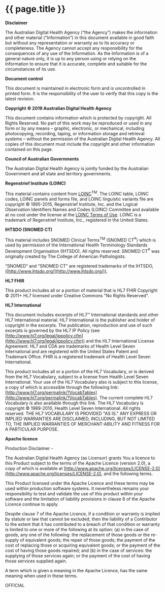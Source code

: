 # {{ page.title }}

**Disclaimer**

The Australian Digital Health Agency (“the Agency”) makes the information and other material (“Information”) in this document available in good faith but without any representation or warranty as to its accuracy or
completeness. The Agency cannot accept any responsibility for the consequences of any use of the Information.
As the Information is of a general nature only, it is up to any person using or relying on the Information
to ensure that it is accurate, complete and suitable for the circumstances of its use.


**Document control**

This document is maintained in electronic form and is uncontrolled in printed form. It is the responsibility
of the user to verify that this copy is the latest revision.


**Copyright © 2019 Australian Digital Health Agency**

This document contains information which is protected by copyright. All Rights Reserved. No part of this work may be reproduced or used in any form or by any means – graphic, electronic, or mechanical, including photocopying, recording, taping, or information storage and retrieval systems – without the permission of the Australian Digital Health Agency. All copies of this document must include the copyright and other information contained on this page.

**Council of Australian Governments**

The Australian Digital Health Agency is jointly funded by the Australian Government and all state and territory governments.


**Regenstrief Institute (LOINC)**

This material contains content from [LOINC](http://loinc.org)<sup>TM</sup>. The LOINC table, LOINC codes, LOINC panels and forms file, and LOINC linguistic variants file are copyright © 1995-2015, Regenstrief Institute, Inc. and the Logical Observation Identifiers Names and Codes (LOINC) Committee and available at no cost under the license at the [LOINC Terms of Use](https://loinc.org/terms-of-use/). LOINC is a trademark of Regenstrief Institute, Inc., registered in the United States.


**IHTSDO (SNOMED CT)**

This material includes SNOMED Clinical Terms<sup>TM</sup> (SNOMED CT<sup>&reg;</sup>) which is used by permission of the International Health Terminology Standards Development Organisation (IHTSDO). All rights reserved. SNOMED CT<sup>&reg;</sup> was originally created by The College of American Pathologists.

“SNOMED” and “SNOMED CT” are registered trademarks of the IHTSDO, ([http://www.ihtsdo.org/](http://www.ihtsdo.org/)).


**HL7 FHIR**

This product includes all or a portion of material that is HL7 FHIR Copyright © 2011+ HL7 licensed under Creative Commons "No Rights Reserved".

**HL7 International**

This document includes excerpts of HL7™ International standards and other HL7 International material. HL7 International is the publisher and holder of copyright in the excerpts. The publication, reproduction and use of such excerpts is governed by the HL7 IP Policy (see [http://www.hl7.org/legal/ippolicy.cfm](http://www.hl7.org/legal/ippolicy.cfm)) and the HL7 International License Agreement. HL7 and CDA are trademarks of Health Level Seven International and are registered with the United States Patent and Trademark Office. FHIR is a registered trademark of Health Level Seven International.

This product includes all or a portion of the HL7 Vocabulary, or is derived from the HL7 Vocabulary, subject to a license from Health Level Seven International. Your use of the HL7 Vocabulary also is subject to this license, a copy of which is accessible through the following link: [http://www.hl7.org/permalink/?VocabTables](http://www.hl7.org/permalink/?VocabTables). The current complete HL7 Vocabulary is also available through this link. The HL7 Vocabulary is copyright © 1989-2010, Health Level Seven International. All rights reserved. THE HL7 VOCABULARY IS PROVIDED "AS IS." ANY EXPRESS OR IMPLIED WARRANTIES ARE DISCLAIMED, INCLUDING, BUT NOT LIMITED TO, THE IMPLIED WARRANTIES OF MERCHANT-ABILITY AND FITNESS FOR A PARTICULAR PURPOSE.

**Apache licence**

Production Disclaimer - 

The Australian Digital Health Agency (as Licensor) grants You a licence to this Product subject to the terms of the Apache Licence (version 2.0), a copy of which is available at [http://www.apache.org/licenses/LICENSE-2.0](http://www.apache.org/licenses/LICENSE-2.0), and the following terms.
 
This Product licensed under the Apache Licence and these terms may be used within production software systems. It nevertheless remains your responsibility to test and validate the use of this product 
within your software and the limitation of liability provisions in clause 8 of the Apache Licence continue to apply.

Despite clause 7 of the Apache Licence, if a condition or warranty is implied by statute or law that cannot be excluded, then the liability of a Contributor to the extent that it has contributed to 
a breach of that condition or warranty is limited to one or more of the following at its option: (a) in the case of goods, any one of the following: the replacement of those goods or the re-supply of 
equivalent goods; the repair of those goods; the payment of the cost of replacing those or acquiring equivalent goods; or the payment of the cost of having those goods repaired; and (b) in the 
case of services: the supplying of those services again; or the payment of the cost of having those services supplied again.
 
A term which is given a meaning in the Apache Licence, has the same meaning when used in these terms.

OFFICIAL
